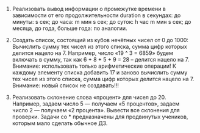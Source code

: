 1. Реализовать вывод информации о промежутке времени в зависимости от его продолжительности duration в секундах:
до минуты: s сек;
до часа: m мин s сек;
до суток: h час m мин s сек;
до месяца, до года, больше года: по аналогии.

2. Создать список, состоящий из кубов нечётных чисел от 0 до 1000:
Вычислить сумму тех чисел из этого списка, сумма цифр которых делится нацело на 7. Например, число «19 ^ 3 = 6859» будем включать в сумму, так как 6 + 8 + 5 + 9 = 28 – делится нацело на 7. Внимание: использовать только арифметические операции!
К каждому элементу списка добавить 17 и заново вычислить сумму тех чисел из этого списка, сумма цифр которых делится нацело на 7. Внимание: новый список не создавать!!!
3. Реализовать склонение слова «процент» для чисел до 20. Например, задаем число 5 — получаем «5 процентов», задаем число 2 — получаем «2 процента». Вывести все склонения для проверки.
Задачи со * предназначены для продвинутых учеников, которым мало сделать обычное ДЗ.
